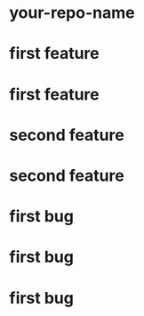 # your-repo-name
# first feature
# first feature
# second feature
# second feature
# first bug
# first bug
# first bug
